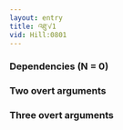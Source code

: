 ```yaml
---
layout: entry
title: འཐུ་√1
vid: Hill:0801
---
```

### Dependencies (N = 0)


### Two overt arguments


### Three overt arguments
